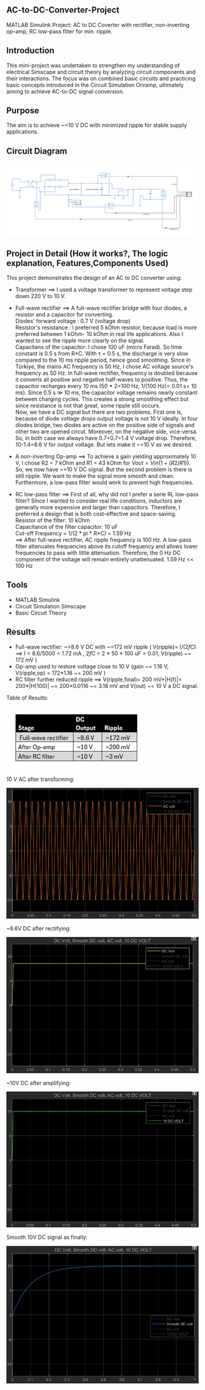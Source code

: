 ## AC-to-DC-Converter-Project
MATLAB Simulink Project: AC to DC Coverter with rectifier, non-inverting op-amp, RC low-pass filter for min. ripple.

## Introduction

This mini-project was undertaken to strengthen my understanding of electrical Simscape and circuit theory by analyzing circuit components and their interactions. The focus was on combined basic circuits and practicing basic concepts introduced in the Circuit Simulation Onramp, ultimately aiming to achieve AC-to-DC signal conversion.

## Purpose
The aim is to achieve ~=10 V DC with minimized ripple for stable supply applications.

## Circuit Diagram
![Circuit Diagram](Circuit%20Diagram.png)

## Project in Detail (How it works?, The logic explanation, Features,Components Used)

This project demonstrates the design of an AC to DC converter using:

- Transformer ==> I used a voltage transformer to represent voltage step down 220 V to 10 V.

- Full-wave rectifier ==> A full-wave rectifier bridge with four diodes, a resistor and a capacitor for converting.  
   Diodes' forward voltage : 0.7 V (voltage drop)  
   Resistor's resistance : I preferred 5 kOhm resistor, because load is more preferred between 1 kOhm- 10 kOhm in real life applications. Also I wanted to see the ripple more clearly on the signal.  
   Capacitans of the capacitor: I chose 100 uF (micro Farad). So time constant is 0.5 s from R*C. With τ = 0.5 s, the discharge is very slow compared to the 10 ms ripple period, hence good smoothing. Since in Türkiye, the mains AC frequency is 50 Hz, I chose AC voltage source's frequency as 50 Hz. In full-wave rectifier, frequency is doubled because it converts all positive and negative half-waves to positive. Thus, the capacitor recharges every 10 ms (50 * 2=100 Hz, 1/(100 Hz)= 0.01 s= 10 ms). Since 0.5 s ≫ 10 ms, the capacitor voltage remains nearly constant between charging cycles. This creates a strong smoothing effect but since resistance is not that great, some ripple still occurs.  
   Now, we have a DC signal but there are two problems. First one is, because of diode voltage drops output voltage is not 10 V ideally. In four diodes bridge, two diodes are active on the positive side of signals and other two are opened circut. Moreover, on the negative side, vice-versa. So, in both case we always have 0.7+0.7=1.4 V voltage drop. Therefore, 10-1.4=8.6 V for output voltage. But lets make it ~=10 V as we desired.
- A non-inverting Op-amp ==> To achieve a gain yielding approximately 10 V, I chose R2 = 7 kOhm and R1 = 43 kOhm for $Vout=Vin(1+(R2/R1))$. So, we now have ~=10 V DC signal. But the second problem is there is still ripple. We want to make the signal more smooth and clean. Furthermore, a low-pass filter would work to prevent high frequencies.
  
- RC low-pass filter ==> First of all, why did not I prefer a serie RL low-pass filter? Since I wanted to consider real life conditions, inductors are generally more expensive and larger than capacitors. Therefore, I preferred a design that is both cost-effective and space-saving.  
   Resistor of the filter: 10 kOhm  
   Capacitance of the filter capacitor: 10 uF     
   Cut-off Frequency = 1/(2 * pi * R*C) = 1.59 Hz    
==> After full-wave rectifier, AC ripple frequency is 100 Hz. A low-pass filter attenuates frequencies above its cutoff frequency and allows lower frequencies to pass with little attenuation. Therefore, the 0 Hz DC component of the voltage will remain entirely unattenuated. 1.59 Hz << 100 Hz


## Tools
- MATLAB Simulink
- Circuit Simulation Simscape
- Basic Circuit Theory

## Results  
- Full-wave rectifier: ~=8.6 V DC with ~=172 mV ripple ( V(ripple)= I/(2*f*C) ==> I = 8.6/5000 = 1.72 mA , 2*f*C = 2 * 50 * 100 uF = 0.01, V(ripple)  ~= 172 mV  ) 
- Op-amp used to restore voltage close to 10 V  (gain ~= 1.16 V, V(ripple,op) = 172*1.16 ~= 200 mV )
- RC filter further reduced ripple ==> V(ripple,final)= 200 mV*|H(f)|= 200*|H(100)| ~= 200*0.0116 ~= 3.18 mV and V(out) ~= 10 V a DC signal.  

Table of Results: 

![Table of Results](Table%20of%20Results.png)  

10 V AC after transforming:

![10V AC](10V%20AC%20.png) 

~8.6V DC after rectifying:

![DC](DC.png) 

~10V DC after amplifying:

![10V DC](10V%20DC.png) 

Smooth 10V DC signal as finally:

![Smooth 10V DC](Smooth%2010V%20DC.png)




